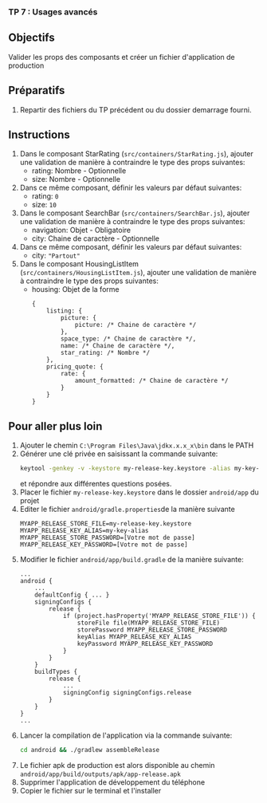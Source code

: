 ### TP 7 : Usages avancés

## Objectifs
Valider les props des composants et créer un fichier d'application de production

## Préparatifs
1. Repartir des fichiers du TP précédent ou du dossier demarrage fourni.


## Instructions
1. Dans le composant StarRating (`src/containers/StarRating.js`), ajouter une validation de manière à contraindre le type des props suivantes:
    + rating: Nombre - Optionnelle
    + size: Nombre - Optionnelle
1. Dans ce même composant, définir les valeurs par défaut suivantes:
    + rating: `0`
    + size: `10`
1. Dans le composant SearchBar (`src/containers/SearchBar.js`), ajouter une validation de manière à contraindre le type des props suivantes:
    + navigation: Objet - Obligatoire
    + city: Chaine de caractère - Optionnelle
1. Dans ce même composant, définir les valeurs par défaut suivantes:
    + city: `"Partout"`
1. Dans le composant HousingListItem (`src/containers/HousingListItem.js`), ajouter une validation de manière à contraindre le type des props suivantes:
    + housing: Objet de la forme
        ```
        {
            listing: {
                picture: {
                    picture: /* Chaine de caractère */
                },
                space_type: /* Chaine de caractère */,
                name: /* Chaine de caractère */,
                star_rating: /* Nombre */
            },
            pricing_quote: {
                rate: {
                    amount_formatted: /* Chaine de caractère */
                }
            }
        }
        ```
## Pour aller plus loin

1. Ajouter le chemin `C:\Program Files\Java\jdkx.x.x_x\bin` dans le PATH
1. Générer une clé privée en saisissant la commande suivante:
    ```bash
    keytool -genkey -v -keystore my-release-key.keystore -alias my-key-alias -keyalg RSA -keysize 2048 -validity 10000
    ```
    et répondre aux différentes questions posées.
1. Placer le fichier `my-release-key.keystore` dans le dossier `android/app` du projet
1. Editer le fichier `android/gradle.properties`de la manière suivante
    ```
    MYAPP_RELEASE_STORE_FILE=my-release-key.keystore
    MYAPP_RELEASE_KEY_ALIAS=my-key-alias
    MYAPP_RELEASE_STORE_PASSWORD=[Votre mot de passe]
    MYAPP_RELEASE_KEY_PASSWORD=[Votre mot de passe]
    ```
1. Modifier le fichier `android/app/build.gradle` de la manière suivante:
    ```
    ...
    android {
        ...
        defaultConfig { ... }
        signingConfigs {
            release {
                if (project.hasProperty('MYAPP_RELEASE_STORE_FILE')) {
                    storeFile file(MYAPP_RELEASE_STORE_FILE)
                    storePassword MYAPP_RELEASE_STORE_PASSWORD
                    keyAlias MYAPP_RELEASE_KEY_ALIAS
                    keyPassword MYAPP_RELEASE_KEY_PASSWORD
                }
            }
        }
        buildTypes {
            release {
                ...
                signingConfig signingConfigs.release
            }
        }
    }
    ...
    ```
1. Lancer la compilation de l'application via la commande suivante:
    ```bash
    cd android && ./gradlew assembleRelease
    ```
1. Le fichier apk de production est alors disponible au chemin `android/app/build/outputs/apk/app-release.apk`
1. Supprimer l'application de développement du téléphone
1. Copier le fichier sur le terminal et l'installer

